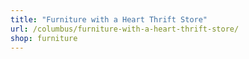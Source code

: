 ```yaml
---
title: "Furniture with a Heart Thrift Store"
url: /columbus/furniture-with-a-heart-thrift-store/
shop: furniture
---
```


